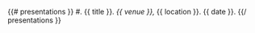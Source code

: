 {{# presentations }}
#. {{ title }}. *{{ venue }},* {{ location }}. {{ date }}. 
{{/ presentations }}
